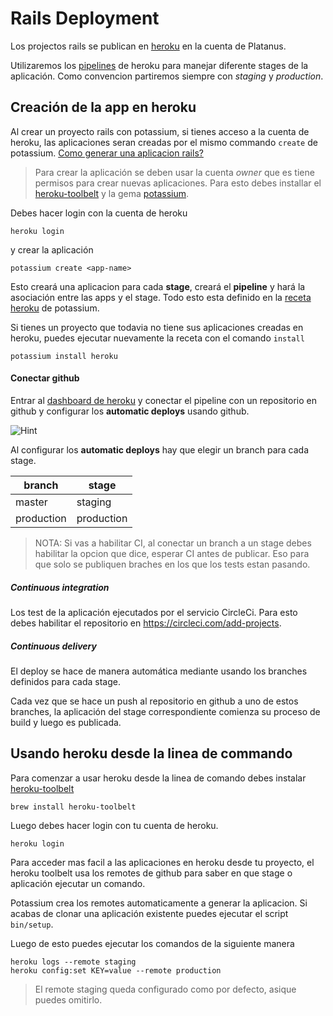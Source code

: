 # Rails Deployment

Los projectos rails se publican en [heroku][heroku-dashboard] en la cuenta de Platanus.

Utilizaremos los [pipelines][heroku-pipelines] de heroku para manejar diferente stages de la aplicación. Como convencion partiremos siempre con *staging* y *production*.

## Creación de la app en heroku

Al crear un proyecto rails con potassium, si tienes acceso a la cuenta de heroku,
las aplicaciones seran creadas por el mismo commando `create` de potassium.
[Como generar una aplicacion rails?](../code/rails.md)

> Para crear la aplicación se deben usar la cuenta *owner* que es tiene permisos para crear nuevas aplicaciones. Para esto debes installar el [heroku-toolbelt][] y la gema [potassium][].

Debes hacer login con la cuenta de heroku

    heroku login

y crear la aplicación

    potassium create <app-name>

Esto creará una aplicacion para cada **stage**, creará el **pipeline** y hará
la asociación entre las apps y el stage. Todo esto esta definido en la
[receta heroku][heroku-recipe] de potassium.

Si tienes un proyecto que todavia no tiene sus aplicaciones creadas en heroku,
puedes ejecutar nuevamente la receta con el comando `install`

    potassium install heroku

#### Conectar github

Entrar al [dashboard de heroku][heroku-dashboard] y conectar el pipeline con un repositorio en github y configurar los **automatic deploys** usando github.

![Hint](https://cloud.githubusercontent.com/assets/313750/13019759/fa86c8ca-d1af-11e5-8869-cd2efb5513fa.png)

Al configurar los **automatic deploys** hay que elegir un branch para cada stage.

| branch     | stage      |
| ---------- | ---------- |
| master     | staging    |
| production | production |

> NOTA: Si vas a habilitar CI, al conectar un branch a un stage debes habilitar
la opcion que dice, esperar CI antes de publicar. Eso para que solo se publiquen
braches en los que los tests estan pasando.

##### Continuous integration

Los test de la aplicación ejecutados por el servicio CircleCi. Para esto debes
habilitar el repositorio en https://circleci.com/add-projects.

##### Continuous delivery

El deploy se hace de manera automática mediante usando los branches definidos para cada stage.

Cada vez que se hace un push al repositorio en github a uno de estos branches, la aplicación del stage correspondiente comienza su proceso de build y luego es publicada.

## Usando heroku desde la linea de commando

Para comenzar a usar heroku desde la linea de comando debes instalar [heroku-toolbelt][]

    brew install heroku-toolbelt

Luego debes hacer login con tu cuenta de heroku.

    heroku login

Para acceder mas facil a las aplicaciones en heroku desde tu proyecto, el heroku
toolbelt usa los remotes de github para saber en que stage o aplicación ejecutar
un comando.

Potassium crea los remotes automaticamente a generar la aplicacion. Si acabas de
clonar una aplicación existente puedes ejecutar el script `bin/setup`.

Luego de esto puedes ejecutar los comandos de la siguiente manera

    heroku logs --remote staging
    heroku config:set KEY=value --remote production

> El remote staging queda configurado como por defecto, asique puedes omitirlo.

[heroku-dashboard]: https://dashboard.heroku.com
[heroku-pipelines]: https://devcenter.heroku.com/articles/pipelines
[heroku-toolbelt]: https://toolbelt.heroku.com/
[heroku-recipe]: https://github.com/platanus/potassium/blob/master/lib/potassium/recipes/heroku.rb
[potassium]: https://github.com/platanus/potassium
